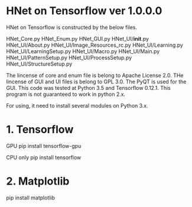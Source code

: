 # HNet on Tensorflow ver 1.0.0.0

HNet on Tensorflow is constructed by the below files.

HNet_Core.py
HNet_Enum.py
HNet_GUI.py
HNet_UI/__init__.py
HNet_UI/About.py
HNet_UI/Image_Resources_rc.py
HNet_UI/Learning.py
HNet_UI/LearningSetup.py
HNet_UI/Macro.py
HNet_UI/Main.py
HNet_UI/PatternSetup.py
HNet_UI/ProcessSetup.py
HNet_UI/StructureSetup.py


The lincense of core and enum file is belong to Apache License 2.0.
THe lincense of GUI and UI files is belong to GPL 3.0.
The PyQT is used for the GUI. This code was tested at Python 3.5 and Tensorflow 0.12.1. This program is not guaranteed to work in python 2.x.

For using, it need to install several modules on Python 3.x.

# 1. Tensorflow

GPU
pip install tensorflow-gpu

CPU only
pip install tensorflow

# 2. Matplotlib

pip install matplotlib

